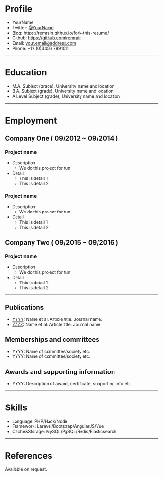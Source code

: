 # Profile
 - YourName
 - Twitter: [@YourName](https://twitter.com/yourname)
 - Blog: https://remrain.github.io/fork-this-resume/
 - Github: https://github.com/remrain
 - Email: your.email@address.com
 - Phone: +12 (0)3456 7891011

---

# Education
 - M.A.     Subject (grade), University name and location
 - B.A.     Subject (grade), University name and location
 - A Level  Subject (grade), University name and location

---

# Employment

## Company One ( 09/2012 ~ 09/2014 )

### Project name
 * Description
     - We do this project for fun
 * Detail
     - This is detail 1
     - This is detail 2

### Project name
 * Description
     - We do this project for fun
 * Detail
     - This is detail 1
     - This is detail 2
 
## Company Two ( 09/2015 ~ 09/2016 )

### Project name
 * Description
     - We do this project for fun
 * Detail
     - This is detail 1
     - This is detail 2

---

## Publications
 - [YYYY](http://github.com/yourname/projectname): Name et al. Article title. Journal name. 
 - [ZZZZ](http://github.com/yourname/projectname): Name et al. Article title. Journal name. 

## Memberships and committees
 - YYYY: Name of committee/society etc.
 - YYYY: Name of committee/society etc.

## Awards and supporting information
 - YYYY: Description of award, certificate, supporting info etc.

---

# Skills
 - Language: PHP/Hack/Node
 - Framework: Laravel/Bootstrap/AngularJS/Vue
 - Cache&Storage: MySQL/PgSQL/Redis/Elasticsearch

---

# References
Available on request.
